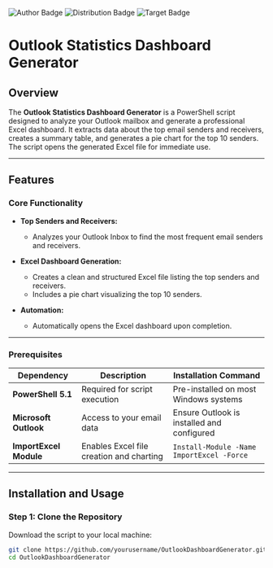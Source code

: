 ![Author Badge](https://img.shields.io/badge/Author-Jgooch-1F4D37)
![Distribution Badge](https://img.shields.io/badge/Distribution-PowerShell-blue)
![Target Badge](https://img.shields.io/badge/Target-Windows-0078D7)

# Outlook Statistics Dashboard Generator

## Overview

The **Outlook Statistics Dashboard Generator** is a PowerShell script designed to analyze your Outlook mailbox and generate a professional Excel dashboard. It extracts data about the top email senders and receivers, creates a summary table, and generates a pie chart for the top 10 senders. The script opens the generated Excel file for immediate use.

---

## Features

### Core Functionality

- **Top Senders and Receivers:**
  - Analyzes your Outlook Inbox to find the most frequent email senders and receivers.

- **Excel Dashboard Generation:**
  - Creates a clean and structured Excel file listing the top senders and receivers.
  - Includes a pie chart visualizing the top 10 senders.

- **Automation:**
  - Automatically opens the Excel dashboard upon completion.

---

### Prerequisites

| Dependency       | Description                                     | Installation Command                         |
|-------------------|-------------------------------------------------|---------------------------------------------|
| **PowerShell 5.1** | Required for script execution                   | Pre-installed on most Windows systems       |
| **Microsoft Outlook** | Access to your email data                     | Ensure Outlook is installed and configured  |
| **ImportExcel Module** | Enables Excel file creation and charting    | `Install-Module -Name ImportExcel -Force`   |

---

## Installation and Usage

### Step 1: Clone the Repository

Download the script to your local machine:

```bash
git clone https://github.com/yourusername/OutlookDashboardGenerator.git
cd OutlookDashboardGenerator
